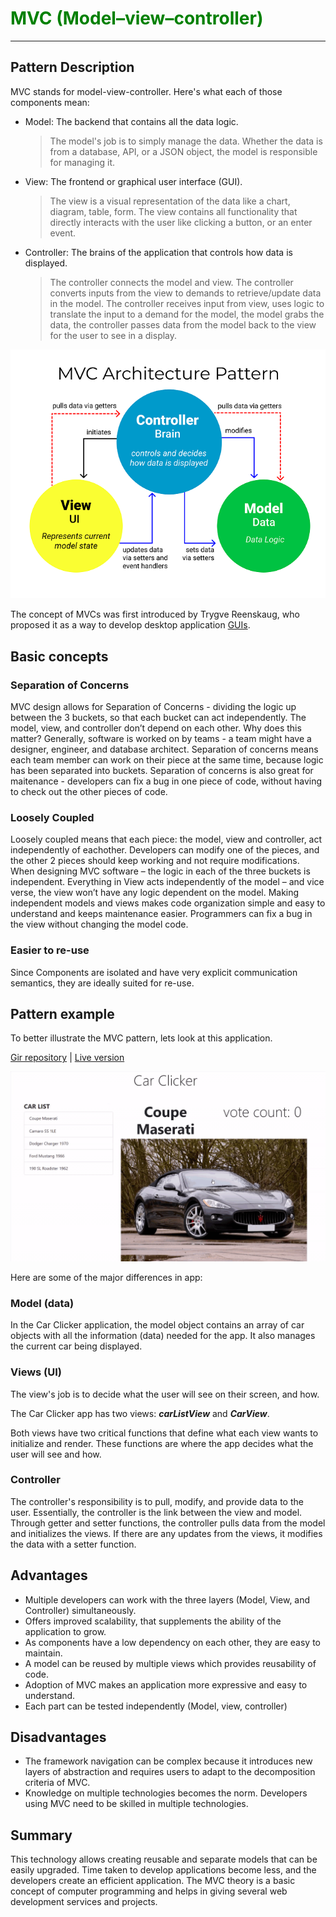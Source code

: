 <H1 style="color: green">MVC (Model–view–controller)</h1>

***

## Pattern Description

MVC stands for model-view-controller. Here's what each of those components mean:

* Model: The backend that contains all the data logic.
  > The model's job is to simply manage the data. Whether the data is from a database, API, or a JSON object, the model is responsible for managing it.
* View: The frontend or graphical user interface (GUI).
  > The view is a visual representation of the data like a chart, diagram, table, form.
    The view contains all functionality that directly interacts with the user like clicking a button, or an enter event.
* Controller: The brains of the application that controls how data is displayed.
  > The controller connects the model and view. The controller converts inputs from the view to demands to retrieve/update data in the model.
  The controller receives input from view, uses logic to translate the input to a demand for the model, the model grabs the data, the controller passes data from the model back to the view for the user to see in a display.

![](media/mvc.png "MVC")

The concept of MVCs was first introduced by Trygve Reenskaug, who proposed it as a way to develop desktop application [GUIs](https://folk.universitetetioslo.no/trygver/themes/mvc/mvc-index.html).

## Basic concepts
### Separation of Concerns

MVC design allows for Separation of Concerns - dividing the logic up between the 3 buckets, so that each bucket can act independently.
The model, view, and controller don’t depend on each other. Why does this matter? Generally, software is worked on by teams - a team might have a designer, engineer, and database architect. Separation of concerns means each team member can work on their piece at the same time, because logic has been separated into buckets. Separation of concerns is also great for maitenance - developers can fix a bug in one piece of code, without having to check out the other pieces of code.

### Loosely Coupled

Loosely coupled means that each piece: the model, view and controller, act independently of eachother.
Developers can modify one of the pieces, and the other 2 pieces should keep working and not require modifications. When designing MVC software – the logic in each of the three buckets is independent. Everything in View acts independently of the model – and vice verse, the view won’t have any logic dependent on the model.
Making independent models and views makes code organization simple and easy to understand and keeps maintenance easier. Programmers can fix a bug in the view without changing the model code.

### Easier to re-use
Since Components are isolated and have very explicit communication semantics, they are ideally suited for re-use.

## Pattern example
To better illustrate the MVC pattern, lets look at this application.

[Gir repository](https://github.com/RafaelDavisH/car-clicker/blob/main/README.md) |
[Live version](https://rafaeldavish.github.io/car-clicker/)

![](media/car_clicker.gif "car_clicker")

Here are some of the major differences in app:

### Model (data)
In the Car Clicker application, the model object contains an array of car objects with all the information (data) needed for the app.
It also manages the current car being displayed.

### Views (UI)
The view's job is to decide what the user will see on their screen, and how.

The Car Clicker app has two views: <i><b>carListView</b></i> and <i><b>CarView</b></i>.

Both views have two critical functions that define what each view wants to initialize and render.
These functions are where the app decides what the user will see and how.

### Controller

The controller's responsibility is to pull, modify, and provide data to the user. Essentially, the controller is the link between the view and model.
Through getter and setter functions, the controller pulls data from the model and initializes the views.
If there are any updates from the views, it modifies the data with a setter function.

## Advantages
* Multiple developers can work with the three layers (Model, View, and Controller) simultaneously.
* Offers improved scalability, that supplements the ability of the application to grow.
* As components have a low dependency on each other, they are easy to maintain.
* A model can be reused by multiple views which provides reusability of code.
* Adoption of MVC makes an application more expressive and easy to understand.
* Each part can be tested independently (Model, view, controller)

## Disadvantages
* The framework navigation can be complex because it introduces new layers of abstraction and requires users to adapt to the decomposition criteria of MVC.
* Knowledge on multiple technologies becomes the norm. Developers using MVC need to be skilled in multiple technologies.

## Summary
This technology allows creating reusable and separate models that can be easily upgraded. Time taken to develop applications become less, and the developers create an efficient application. The MVC theory is a basic concept of computer programming and helps in giving several web development services and projects.



